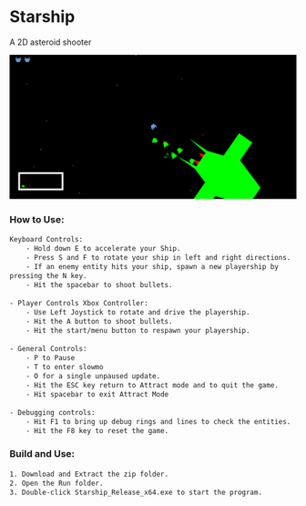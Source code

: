 # Starship
A 2D asteroid shooter

![Starship Banner](https://github.com/jswilkinSMU/Starship/blob/main/StarshipHeroImage.png)

### How to Use:

	Keyboard Controls: 
		- Hold down E to accelerate your Ship. 
		- Press S and F to rotate your ship in left and right directions. 
		- If an enemy entity hits your ship, spawn a new playership by pressing the N key. 
		- Hit the spacebar to shoot bullets.
  
	- Player Controls Xbox Controller: 
		- Use Left Joystick to rotate and drive the playership. 
		- Hit the A button to shoot bullets. 
		- Hit the start/menu button to respawn your playership.

	- General Controls: 
		- P to Pause 
		- T to enter slowmo 
		- O for a single unpaused update.
		- Hit the ESC key return to Attract mode and to quit the game.
		- Hit spacebar to exit Attract Mode

	- Debugging controls:
		- Hit F1 to bring up debug rings and lines to check the entities.
		- Hit the F8 key to reset the game.

### Build and Use:

	1. Download and Extract the zip folder.
	2. Open the Run folder.
	3. Double-click Starship_Release_x64.exe to start the program.
